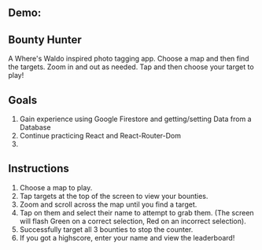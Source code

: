 ## Demo: 

## Bounty Hunter
A Where's Waldo inspired photo tagging app. Choose a map and then find the targets. Zoom in and out as needed. Tap and then choose your target to play!

## Goals
1. Gain experience using Google Firestore and getting/setting Data from a Database
2. Continue practicing React and React-Router-Dom
3. 

## Instructions
1. Choose a map to play.
2. Tap targets at the top of the screen to view your bounties.
3. Zoom and scroll across the map until you find a target.
4. Tap on them and select their name to attempt to grab them. (The screen will flash Green on a correct selection, Red on an incorrect selection).
5. Successfully target all 3 bounties to stop the counter.
6. If you got a highscore, enter your name and view the leaderboard!

<!-- DEMO VIDEO HERE -->
